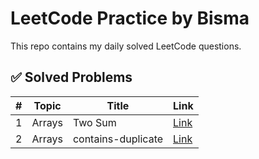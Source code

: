 # LeetCode Practice by Bisma

This repo contains my daily solved LeetCode questions.

## ✅ Solved Problems

| #  | Topic   | Title | Link |
|----|---------|-------|------|
| 1  | Arrays  | Two Sum | [Link](https://leetcode.com/problems/two-sum/) |
| 2  | Arrays  | contains-duplicate| [Link](https://leetcode.com/problems/contains-duplicate/description/)|
